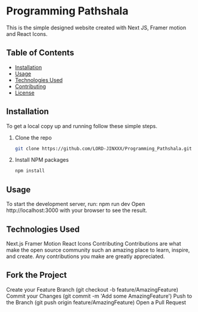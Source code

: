 # Programming Pathshala

This is the simple designed website created with Next JS, Framer motion and React Icons.

## Table of Contents

- [Installation](#installation)
- [Usage](#usage)
- [Technologies Used](#technologies-used)
- [Contributing](#contributing)
- [License](#license)

## Installation

To get a local copy up and running follow these simple steps.

1. Clone the repo
    ```sh
    git clone https://github.com/LORD-JINXXX/Programming_Pathshala.git
    ```
2. Install NPM packages
    ```sh
    npm install
    ```

## Usage

To start the development server, run:
      npm run dev
Open http://localhost:3000 with your browser to see the result.

## Technologies Used
Next.js
Framer Motion
React Icons
Contributing
Contributions are what make the open source community such an amazing place to learn, inspire, and create. Any contributions you make are greatly appreciated.

## Fork the Project
Create your Feature Branch (git checkout -b feature/AmazingFeature)
Commit your Changes (git commit -m 'Add some AmazingFeature')
Push to the Branch (git push origin feature/AmazingFeature)
Open a Pull Request
